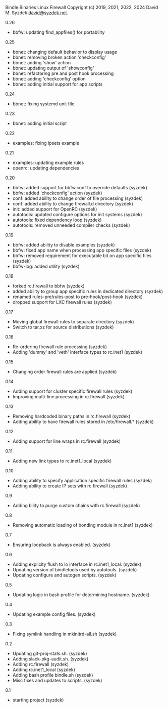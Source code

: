 
Bindle Binaries Linux Firewall
Copyright (c) 2019, 2021, 2022, 2024 David M. Syzdek <david@syzdek.net>.

0.26
  - bbfw: updating find_appfiles() for portability

0.25
  - bbnet: changing default behavior to display usage
  - bbnet: removing broken action 'checkconfig'
  - bbnet: adding 'show' action
  - bbnet: updating output of 'showconfig'
  - bbnet: refactoring pre and post hook processing
  - bbnet: adding 'checkconfig' option
  - bbnet: adding initial support for app scripts

0.24
  - bbnet: fixing systemd unit file

0.23
  - bbnet: adding initial script

0.22
  - examples: fixing ipsets example

0.21
  - examples: updating example rules
  - openrc: updating dependencies

0.20
  - bbfw: added support for bbfw.conf to override defaults (syzdek)
  - bbfw: added 'checkconfig' action (syzdek)
  - conf: added ability to change order of file processing (syzdek)
  - conf: added ability to change firewall.d directory (syzdek)
  - init: added support for OpenRC (syzdek)
  - autotools: updated configure options for init systems (syzdek)
  - autotools: fixed dependency loop (syzdek)
  - autotools: removed unneeded compiler checks (syzdek)

0.19
  - bbfw: added ability to disable examples (syzdek)
  - bbfw: fixed app name when processing app specific files (syzdek)
  - bbfw: removed requirement for executable bit on app specific files (syzdek)
  - bbfw-log: added utility (syzdek)

0.18
  - forked rc.firewall to bbfw (syzdek)
  - added ability to group app specific rules in dedicated directory (syzdek)
  - renamed rules-pre/rules-post to pre-hook/post-hook (syzdek)
  - dropped support for LXC firewall rules (syzdek)

0.17
  - Moving global firewall rules to separate directory (syzdek)
  - Switch to tar.xz for source distributions (syzdek)

0.16
  - Re-ordering firewall rule processing (syzdek)
  - Adding 'dummy' and 'veth' interface types to rc.inet1 (syzdek)

0.15
  - Changing order firewall rules are applied (syzdek)

0.14
  - Adding support for cluster specific firewall rules (syzdek)
  - Improving multi-line processing in rc.firewall (syzdek)

0.13
  - Removing hardcoded binary paths in rc.firewall (syzdek)
  - Adding ability to have firewall rules stored in /etc/firewall.* (syzdek)

0.12
   - Adding support for line wraps in rc.firewall (syzdek)

0.11
   - Adding new link types to rc.inet1_local (syzdek)

0.10
   - Adding ability to specify application specific firewall rules (syzdek)
   - Adding ability to create IP sets with rc.firewall (syzdek)

0.9
   - Adding bility to purge custom chains with rc.firewall (syzdek)

0.8
   - Removing automatic loading of bonding module in rc.inet1 (syzdek)

0.7
   - Ensuring loopback is always enabled. (syzdek)

0.6
   - Adding explicity flush to lo interface in rc.inet1_local. (syzdek)
   - Updating version of bindletools used by autotools. (syzdek)
   - Updating configure and autogen scripts. (syzdek)

0.5
   - Updating logic in bash profile for determining hostname. (syzdek)

0.4
   - Updating example config files. (syzdek)

0.3
   - Fixing symlink handling in mkinitrd-all.sh (syzdek)

0.2
   - Updating git-proj-stats.sh. (syzdek)
   - Adding slack-pkg-audit.sh. (syzdek)
   - Adding rc.firewall (syzdek)
   - Adding rc.inet1_local (syzdek)
   - Adding bash profile bindle.sh (syzdek)
   - Misc fixes and updates to scripts. (syzdek)

0.1
   - starting project (syzdek)

